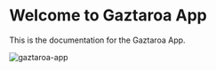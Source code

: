 # Welcome to Gaztaroa App

This is the documentation for the Gaztaroa App.

![gaztaroa-app](assets/gaztaroa-app.gif)
